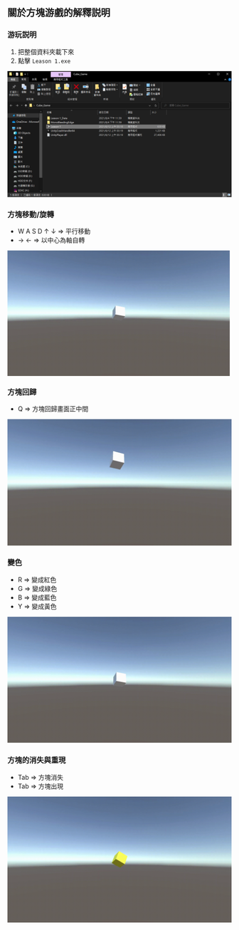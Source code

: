 ## 關於方塊游戲的解釋説明

### 游玩説明

1. 把整個資料夾載下來
2. 點擊 `Leason 1.exe`

![](https://github.com/CalvinWan0101/Unity-Project/blob/main/Cube_Game/GIF/Guide.png)

### 方塊移動/旋轉

- W A S D ↑ ↓ ⇒ 平行移動
- → ← ⇒ 以中心為軸自轉

<!-- ![](https://github.com/CalvinWan0101/Unity-Project/blob/main/Cube_Game/GIF/Move.gif) -->

<img align="center" alt="GIF" src="https://github.com/CalvinWan0101/Unity-Project/blob/main/Cube_Game/GIF/Move.gif" width="500"  />

### 方塊回歸

- Q ⇒ 方塊回歸畫面正中間

![](https://github.com/CalvinWan0101/Unity-Project/blob/main/Cube_Game/GIF/Back.gif)

### 變色

- R ⇒ 變成紅色
- G ⇒ 變成綠色
- B ⇒ 變成藍色
- Y ⇒ 變成黃色

![](https://github.com/CalvinWan0101/Unity-Project/blob/main/Cube_Game/GIF/Color.gif)

### 方塊的消失與重現
- Tab ⇒ 方塊消失
- Tab ⇒ 方塊出現

![](https://github.com/CalvinWan0101/Unity-Project/blob/main/Cube_Game/GIF/Disappear.gif)

